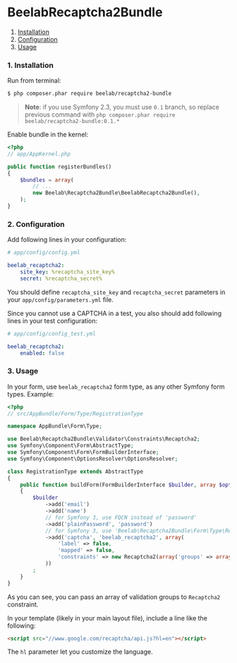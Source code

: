 BeelabRecaptcha2Bundle
======================

1. [Installation](#1-installation)
2. [Configuration](#2-configuration)
3. [Usage](#3-usage)

### 1. Installation

Run from terminal:

```bash
$ php composer.phar require beelab/recaptcha2-bundle
```
> **Note**: if you use Symfony 2.3, you must use ``0.1`` branch, so replace previous command with
> ``php composer.phar require beelab/recaptcha2-bundle:0.1.*``


Enable bundle in the kernel:

```php
<?php
// app/AppKernel.php

public function registerBundles()
{
    $bundles = array(
        // ...
        new Beelab\Recaptcha2Bundle\BeelabRecaptcha2Bundle(),
    );
}
```

### 2. Configuration

Add following lines in your configuration:

``` yaml
# app/config/config.yml

beelab_recaptcha2:
    site_key: %recaptcha_site_key%
    secret: %recaptcha_secret%
```

You should define ``recaptcha_site_key`` and ``recaptcha_secret`` parameters in your ``app/config/parameters.yml`` file.

Since you cannot use a CAPTCHA in a test, you also should add following lines in your test configuration:

``` yaml
# app/config/config_test.yml

beelab_recaptcha2:
    enabled: false
```

### 3. Usage

In your form, use ``beelab_recaptcha2`` form type, as any other Symfony form types.
Example:

``` php
<?php
// src/AppBundle/Form/Type/RegistrationType

namespace AppBundle\Form\Type;

use Beelab\Recaptcha2Bundle\Validator\Constraints\Recaptcha2;
use Symfony\Component\Form\AbstractType;
use Symfony\Component\Form\FormBuilderInterface;
use Symfony\Component\OptionsResolver\OptionsResolver;

class RegistrationType extends AbstractType
{
    public function buildForm(FormBuilderInterface $builder, array $options)
    {
        $builder
            ->add('email')
            ->add('name')
            // for Symfony 3, use FQCN instead of 'password'
            ->add('plainPassword', 'password')
            // for Symfony 3, use 'Beelab\Recaptcha2Bundle\Form\Type\RecaptchaType' instead of 'beelab_recaptcha2'
            ->add('captcha', 'beelab_recaptcha2', array(
                'label' => false,
                'mapped' => false,
                'constraints' => new Recaptcha2(array('groups' => array('create'))),
            ))
        ;
    }
}

```

As you can see, you can pass an array of validation groups to ``Recaptcha2`` constraint.

In your template (likely in your main layout file), include a line like the following:

``` html
<script src="//www.google.com/recaptcha/api.js?hl=en"></script>
```

The ``hl`` parameter let you customize the language.
